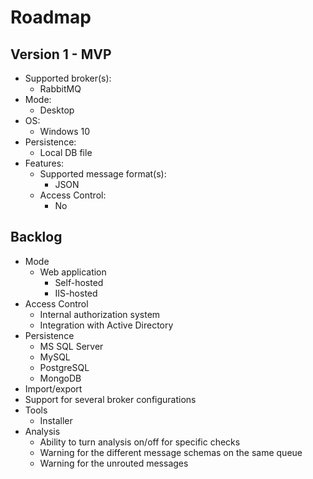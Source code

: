 # Roadmap

## Version 1 - MVP
- Supported broker(s):
  - RabbitMQ
- Mode:
  - Desktop
- OS:
  - Windows 10
- Persistence:
  - Local DB file
- Features:
  - Supported message format(s):
    - JSON
  - Access Control:
    - No

## Backlog
- Mode
  - Web application
    - Self-hosted
    - IIS-hosted
- Access Control
  - Internal authorization system
  - Integration with Active Directory
- Persistence
  - MS SQL Server
  - MySQL
  - PostgreSQL
  - MongoDB
- Import/export
- Support for several broker configurations
- Tools
  - Installer
- Analysis
  - Ability to turn analysis on/off for specific checks
  - Warning for the different message schemas on the same queue
  - Warning for the unrouted messages
